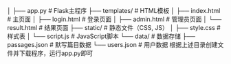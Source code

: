 │
├── app.py                  # Flask主程序
├── templates/              # HTML模板
│   ├── index.html          # 主页面
│   ├── login.html          # 登录页面
│   ├── admin.html          # 管理员页面
│   └── result.html         # 结果页面
├── static/                 # 静态文件（CSS, JS）
│   ├── style.css           # 样式表
│   └── script.js           # JavaScript脚本
└── data/                   # 数据存储
    ├── passages.json       # 默写篇目数据
└── users.json          # 用户数据
根据上述目录创建文件并下载程序，运行app.py即可

<!---
hutao-zxzc/hutao-zxzc is a ✨ special ✨ repository because its `README.md` (this file) appears on your GitHub profile.
You can click the Preview link to take a look at your changes.
--->
